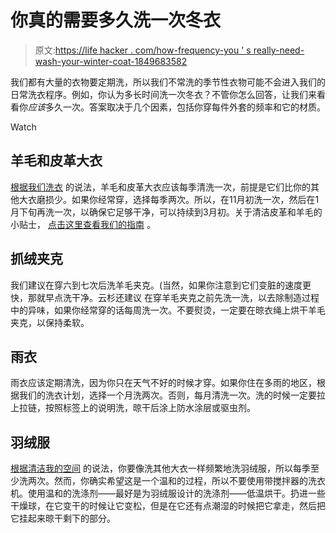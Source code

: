# 你真的需要多久洗一次冬衣

> 原文:[https://life hacker . com/how-frequency-you ' s really-need-wash-your-winter-coat-1849683582](https://lifehacker.com/how-often-you-really-need-to-wash-your-winter-coat-1849683582)

我们都有大量的衣物要定期洗，所以我们不常洗的季节性衣物可能不会进入我们的日常洗衣程序。例如，你认为多长时间洗一次冬衣？不管你怎么回答，让我们来看看你*应该*多久一次。答案取决于几个因素，包括你穿每件外套的频率和它的材质。

Watch

## **羊毛和皮革大衣**

[根据我们洗衣](https://wedolaundry.ca/blog/how-often-should-you-exactly-clean-your-coats-and-jackets) 的说法，羊毛和皮革大衣应该每季清洗一次，前提是它们比你的其他大衣磨损少。如果你经常穿，选择每季两次。所以，在11月初洗一次，然后在1月下旬再洗一次，以确保它足够干净，可以持续到3月初。关于清洁皮革和羊毛的小贴士， [点击这里查看我们的指南](https://lifehacker.com/8-of-the-hardest-to-clean-materials-and-how-to-care-fo-1849574636) 。

## **抓绒夹克**

我们建议在穿六到七次后洗羊毛夹克。(当然，如果你注意到它们变脏的速度更快，那就早点洗干净。云杉还建议 在穿羊毛夹克之前先洗一洗，以去除制造过程中的异味，如果你经常穿的话每周洗一次。不要熨烫，一定要在晾衣绳上烘干羊毛夹克，以保持柔软。

## **雨衣**

雨衣应该定期清洗，因为你只在天气不好的时候才穿。如果你住在多雨的地区，根据我们的洗衣计划，选择一个月洗两次。否则，每月清洗一次。洗的时候一定要拉上拉链，按照标签上的说明洗，晾干后涂上防水涂层或驱虫剂。

## **羽绒服**

[根据清洁我的空间](https://cleanmyspace.com/how-to-wash-a-winter-coat-laundry-hacks/#:~:text=How%20to%20Wash%20A%20Down%20Winter%20Coat) 的说法，你要像洗其他大衣一样频繁地洗羽绒服，所以每季至少洗两次。然而，你确实希望这是一个温和的过程，所以不要使用带搅拌器的洗衣机。使用温和的洗涤剂——最好是为羽绒服设计的洗涤剂——低温烘干。扔进一些干燥球，在它变干的时候让它变松，但是在它还有点潮湿的时候把它拿走，然后把它挂起来晾干剩下的部分。